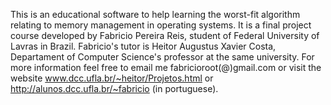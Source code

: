 This is an educational software to help learning the worst-fit algorithm relating to memory management in operating systems. It is a final project course developed by Fabricio Pereira Reis, student of Federal University of Lavras in Brazil. Fabricio's tutor is Heitor Augustus Xavier Costa, Departament of Computer Science's professor at the same university. For more information feel free to email me fabricioroot(@)gmail.com or visit the website www.dcc.ufla.br/~heitor/Projetos.html or http://alunos.dcc.ufla.br/~fabricio (in portuguese).